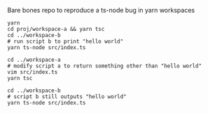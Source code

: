 Bare bones repo to reproduce a ts-node bug in yarn workspaces

```
yarn
cd proj/workspace-a && yarn tsc
cd ../workspace-b
# run script b to print "hello world"
yarn ts-node src/index.ts

cd ../workspace-a
# modify script a to return something other than "hello world"
vim src/index.ts
yarn tsc

cd ../workspace-b
# script b still outputs "hello world"
yarn ts-node src/index.ts
```